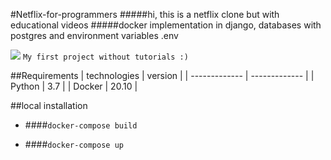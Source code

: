 #Netflix-for-programmers
#####hi, this is a netflix clone but with educational videos
#####docker implementation in django, databases with postgres and environment variables .env

![](https://i.imgur.com/BzgB1T3.jpg) `My first project without tutorials :)`

##Requirements
| technologies  | version |
| ------------- | ------------- |
| Python  | 3.7  |
| Docker | 20.10  |

##local installation
- ####`docker-compose build`

- ####`docker-compose up`
